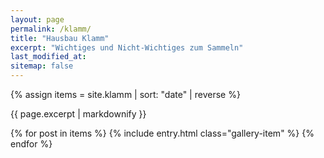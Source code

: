 ```yaml
---
layout: page
permalink: /klamm/
title: "Hausbau Klamm"
excerpt: "Wichtiges und Nicht-Wichtiges zum Sammeln"
last_modified_at: 
sitemap: false
---
```


{% assign items = site.klamm |  sort: "date" | reverse %}

{{ page.excerpt | markdownify }}

<div class="gallery">
  {% for post in items %}
    {% include entry.html class="gallery-item" %}
  {% endfor %}
</div>
